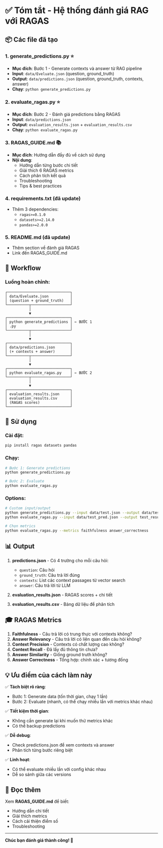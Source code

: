 # ✅ Tóm tắt - Hệ thống đánh giá RAG với RAGAS

## 📦 Các file đã tạo

### 1. **generate_predictions.py** ⭐
- **Mục đích**: Bước 1 - Generate contexts và answer từ RAG pipeline
- **Input**: `data/Eveluate.json` (question, ground_truth)
- **Output**: `data/predictions.json` (question, ground_truth, contexts, answer)
- **Chạy**: `python generate_predictions.py`

### 2. **evaluate_ragas.py** ⭐  
- **Mục đích**: Bước 2 - Đánh giá predictions bằng RAGAS
- **Input**: `data/predictions.json`
- **Output**: `evaluation_results.json` + `evaluation_results.csv`
- **Chạy**: `python evaluate_ragas.py`

### 3. **RAGAS_GUIDE.md** 📚
- **Mục đích**: Hướng dẫn đầy đủ về cách sử dụng
- **Nội dung**:
  - Hướng dẫn từng bước chi tiết
  - Giải thích 6 RAGAS metrics
  - Cách phân tích kết quả
  - Troubleshooting
  - Tips & best practices

### 4. **requirements.txt** (đã update)
- Thêm 3 dependencies:
  - `ragas>=0.1.0`
  - `datasets>=2.14.0`
  - `pandas>=2.0.0`

### 5. **README.md** (đã update)
- Thêm section về đánh giá RAGAS
- Link đến RAGAS_GUIDE.md

## 🎯 Workflow

### Luồng hoàn chỉnh:

```
┌─────────────────────────────┐
│ data/Eveluate.json          │
│ (question + ground_truth)   │
└──────────┬──────────────────┘
           │
           ▼
┌─────────────────────────────┐
│ python generate_predictions │ ← BƯỚC 1
│ .py                         │
└──────────┬──────────────────┘
           │
           ▼
┌─────────────────────────────┐
│ data/predictions.json       │
│ (+ contexts + answer)       │
└──────────┬──────────────────┘
           │
           ▼
┌─────────────────────────────┐
│ python evaluate_ragas.py    │ ← BƯỚC 2
└──────────┬──────────────────┘
           │
           ▼
┌─────────────────────────────┐
│ evaluation_results.json     │
│ evaluation_results.csv      │
│ (RAGAS scores)              │
└─────────────────────────────┘
```

## 🚀 Sử dụng

### Cài đặt:
```bash
pip install ragas datasets pandas
```

### Chạy:
```bash
# Bước 1: Generate predictions
python generate_predictions.py

# Bước 2: Evaluate
python evaluate_ragas.py
```

### Options:
```bash
# Custom input/output
python generate_predictions.py --input data/test.json --output data/test_pred.json
python evaluate_ragas.py --input data/test_pred.json --output test_results.json

# Chọn metrics
python evaluate_ragas.py --metrics faithfulness answer_correctness
```

## 📊 Output

1. **predictions.json** - Có 4 trường cho mỗi câu hỏi:
   - `question`: Câu hỏi
   - `ground_truth`: Câu trả lời đúng
   - `contexts`: List các context passages từ vector search
   - `answer`: Câu trả lời từ LLM

2. **evaluation_results.json** - RAGAS scores + chi tiết
3. **evaluation_results.csv** - Bảng dữ liệu để phân tích

## 🎓 RAGAS Metrics

1. **Faithfulness** - Câu trả lời có trung thực với contexts không?
2. **Answer Relevancy** - Câu trả lời có liên quan đến câu hỏi không?
3. **Context Precision** - Contexts có chất lượng cao không?
4. **Context Recall** - Đã lấy đủ thông tin chưa?
5. **Answer Similarity** - Giống ground truth không?
6. **Answer Correctness** - Tổng hợp: chính xác + tương đồng

## 💡 Ưu điểm của cách làm này

✅ **Tách biệt rõ ràng**: 
- Bước 1: Generate data (tốn thời gian, chạy 1 lần)
- Bước 2: Evaluate (nhanh, có thể chạy nhiều lần với metrics khác nhau)

✅ **Tiết kiệm thời gian**: 
- Không cần generate lại khi muốn thử metrics khác
- Có thể backup predictions

✅ **Dễ debug**:
- Check predictions.json để xem contexts và answer
- Phân tích từng bước riêng biệt

✅ **Linh hoạt**:
- Có thể evaluate nhiều lần với config khác nhau
- Dễ so sánh giữa các versions

## 📖 Đọc thêm

Xem **RAGAS_GUIDE.md** để biết:
- Hướng dẫn chi tiết
- Giải thích metrics
- Cách cải thiện điểm số
- Troubleshooting

---

**Chúc bạn đánh giá thành công! 🎉**
